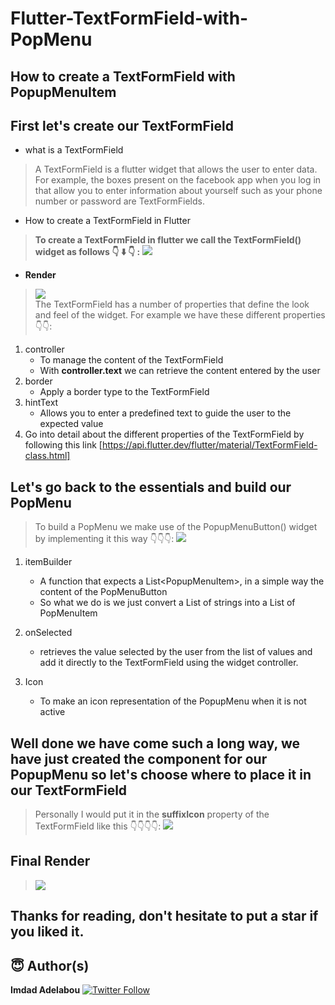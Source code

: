 # Flutter-TextFormField-with-PopMenu
## How to create a TextFormField with PopupMenuItem
## First let's create our TextFormField
- what is a TextFormField
> A TextFormField is a flutter widget that allows the user to enter data. For example, the boxes present on the facebook app when you log in that allow you to enter information about yourself such as your phone number or password are TextFormFields.
- How to create a TextFormField in Flutter
> **To create a TextFormField in flutter we call the TextFormField() widget as follows 👇 ⬇️ 👇 :**
> <img src="flutter_textformfield_with_pop_up/screenshots/customTextFormField.png" />
- **Render**
> <img src="flutter_textformfield_with_pop_up/screenshots/render1.png" />\
> The TextFormField has a number of properties that define the look and feel of the widget.
> For example we have these different properties 👇👇:
1. controller
    - To manage the content of the TextFormField
    - With **controller.text** we can retrieve the content entered by the user
2. border
    - Apply a border type to the TextFormField
3. hintText
    - Allows you to enter a predefined text to guide the user to the expected value
4. Go into detail about the different properties of the TextFormField by following this link [https://api.flutter.dev/flutter/material/TextFormField-class.html]

## Let's go back to the essentials and build our PopMenu
>To build a PopMenu we make use of the PopupMenuButton() widget by implementing it this way 👇👇👇:
> <img src="flutter_textformfield_with_pop_up/screenshots/myPopMenu.png">

1. itemBuilder
    - A function that expects a List<PopupMenuItem<String>>, in a simple way the content of the PopMenuButton
    - So what we do is we just convert a List of strings into a List of PopMenuItem
2. onSelected
    - retrieves the value selected by the user from the list of values and add it directly to the TextFormField using the widget controller.
    
3. Icon
    - To make an icon representation of the PopupMenu when it is not active
## Well done we have come such a long way, we have just created the component for our PopupMenu so let's choose where to place it in our TextFormField
> Personally I would put it in the **suffixIcon** property of the TextFormField like this 👇👇👇👇:
> <img src="flutter_textformfield_with_pop_up/screenshots/suffixIcon.png" />
## Final Render
> <img src="flutter_textformfield_with_pop_up/screenshots/screenrecorder.gif" />
## Thanks for reading, don't hesitate to put a star if you liked it.
## 😇 Author(s)
**Imdad Adelabou** [![Twitter Follow](https://img.shields.io/twitter/follow/IAdelabou?style=social)](https://twitter.com/IAdelabou?s=09)
